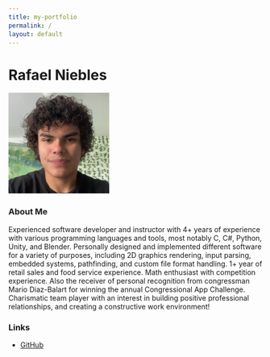 ```yaml
---
title: my-portfolio
permalink: /
layout: default
---
```


# Rafael Niebles

<p align="left">
    <img width=200 height=200 src="headshot.png">
</p>

### About Me

Experienced software developer and instructor with 4+ years of experience with various programming languages and tools, most notably C, C#, Python, Unity, and Blender. Personally designed and implemented different software for a variety of purposes, including 2D graphics rendering, input parsing, embedded systems, pathfinding, and custom file format handling. 1+ year of retail sales and food service experience. Math enthusiast with competition experience. Also the receiver of personal recognition from congressman Mario Diaz-Balart for winning the annual Congressional App Challenge. Charismatic team player with an interest in building positive professional relationships, and creating a constructive work environment!

### Links

- [GitHub](https://github.com/rnieblesealo)
